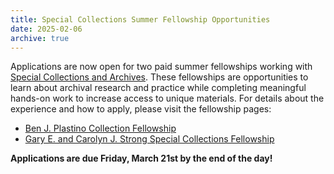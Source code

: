 ```yaml
---
title: Special Collections Summer Fellowship Opportunities
date: 2025-02-06
archive: true
---
```


Applications are now open for two paid summer fellowships working with [Special Collections and Archives](https://www.lib.uidaho.edu/special-collections/).
These fellowships are opportunities to learn about archival research and practice while completing meaningful hands-on work to increase access to unique materials.
For details about the experience and how to apply, please visit the fellowship pages:

- [Ben J. Plastino Collection Fellowship](https://www.lib.uidaho.edu/special-collections/plastino-fellowship.html)
- [Gary E. and Carolyn J. Strong Special Collections Fellowship](https://www.lib.uidaho.edu/special-collections/strong-fellowship.html)

**Applications are due Friday, March 21st by the end of the day!**
